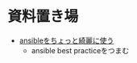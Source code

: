 # 資料置き場

- [ansibleをちょっと綺麗に使う](http://douhashi.github.io/slides/?ansible_best_practice.md)
  - ansible best practiceをつまむ
